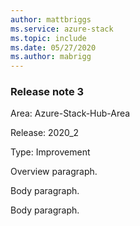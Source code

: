 ```yaml
---
author: mattbriggs
ms.service: azure-stack
ms.topic: include
ms.date: 05/27/2020
ms.author: mabrigg
---
```


### Release note 3

Area: Azure-Stack-Hub-Area

Release: 2020_2

Type: Improvement

Overview paragraph.

Body paragraph.

Body paragraph.